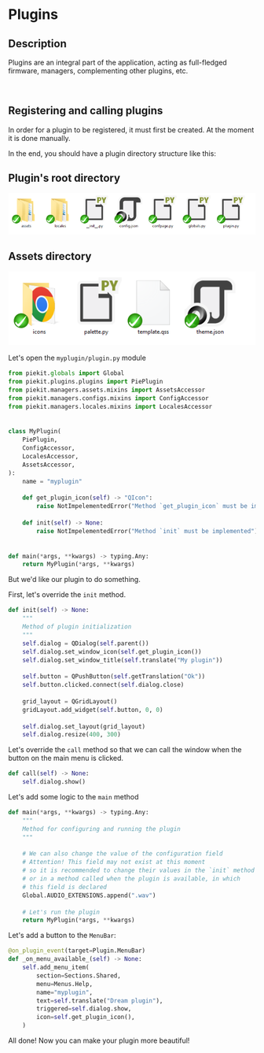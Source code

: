# Plugins

## Description
Plugins are an integral part of the application, acting as full-fledged firmware, managers, complementing other plugins, etc.

<br>

## Registering and calling plugins
In order for a plugin to be registered, it must first be created. At the moment it is done manually.

In the end, you should have a plugin directory structure like this:

## Plugin's root directory
![plugin's root directory](../../images/plugin_folder1.png)

## Assets directory
![assets directory](../../images/plugin_folder2.png)

Let's open the `myplugin/plugin.py` module

```py
from piekit.globals import Global
from piekit.plugins.plugins import PiePlugin
from piekit.managers.assets.mixins import AssetsAccessor
from piekit.managers.configs.mixins import ConfigAccessor
from piekit.managers.locales.mixins import LocalesAccessor


class MyPlugin(
    PiePlugin,
    ConfigAccessor,
    LocalesAccessor,
    AssetsAccessor,
):
    name = "myplugin"

    def get_plugin_icon(self) -> "QIcon":
        raise NotImpelementedError("Method `get_plugin_icon` must be implemented")

    def init(self) -> None:
        raise NotImpelementedError("Method `init` must be implemented")


def main(*args, **kwargs) -> typing.Any:
    return MyPlugin(*args, **kwargs)
```

But we'd like our plugin to do something.

First, let's override the `init` method.

```py
def init(self) -> None:
    """
    Method of plugin initialization
    """
    self.dialog = QDialog(self.parent())
    self.dialog.set_window_icon(self.get_plugin_icon())
    self.dialog.set_window_title(self.translate("My plugin"))

    self.button = QPushButton(self.getTranslation("Ok"))
    self.button.clicked.connect(self.dialog.close)

    grid_layout = QGridLayout()
    gridLayout.add_widget(self.button, 0, 0)

    self.dialog.set_layout(grid_layout)
    self.dialog.resize(400, 300)
```

Let's override the `call` method so that we can call the window when the button on the main menu is clicked.

```py
def call(self) -> None:
    self.dialog.show()
```

Let's add some logic to the `main` method

```py
def main(*args, **kwargs) -> typing.Any:
    """
    Method for configuring and running the plugin
    """

    # We can also change the value of the configuration field
    # Attention! This field may not exist at this moment
    # so it is recommended to change their values in the `init` method
    # or in a method called when the plugin is available, in which
    # this field is declared
    Global.AUDIO_EXTENSIONS.append(".wav")

    # Let's run the plugin
    return MyPlugin(*args, **kwargs)
```

Let's add a button to the `MenuBar`:

```py
@on_plugin_event(target=Plugin.MenuBar)
def _on_menu_available_(self) -> None:
    self.add_menu_item(
        section=Sections.Shared,
        menu=Menus.Help,
        name="myplugin",
        text=self.translate("Dream plugin"),
        triggered=self.dialog.show,
        icon=self.get_plugin_icon(),
    )
```

All done! Now you can make your plugin more beautiful!
